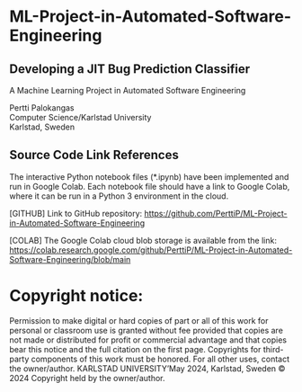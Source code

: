 # ML-Project-in-Automated-Software-Engineering
## Developing a JIT Bug Prediction Classifier
A Machine Learning Project in Automated Software Engineering

Pertti Palokangas\
Computer Science/Karlstad University\
Karlstad, Sweden

## Source Code Link References
The interactive Python notebook files (*.ipynb) have been implemented and run in Google Colab. Each notebook file should have a link to Google Colab, where it can be run in a Python 3 environment in the cloud.

[GITHUB] Link to GitHub repository: https://github.com/PerttiP/ML-Project-in-Automated-Software-Engineering

[COLAB] The Google Colab cloud blob storage is available from the link: https://colab.research.google.com/github/PerttiP/ML-Project-in-Automated-Software-Engineering/blob/main


# Copyright notice:
Permission to make digital or hard copies of part or all of this work for personal or classroom use is granted without fee provided that copies are not made or distributed for profit or commercial advantage and that copies bear this notice and the full citation on the first page. Copyrights for third-party components of this work must be honored. For all other uses, contact the owner/author.
KARLSTAD UNIVERSITY’May 2024, Karlstad, Sweden
© 2024 Copyright held by the owner/author.

